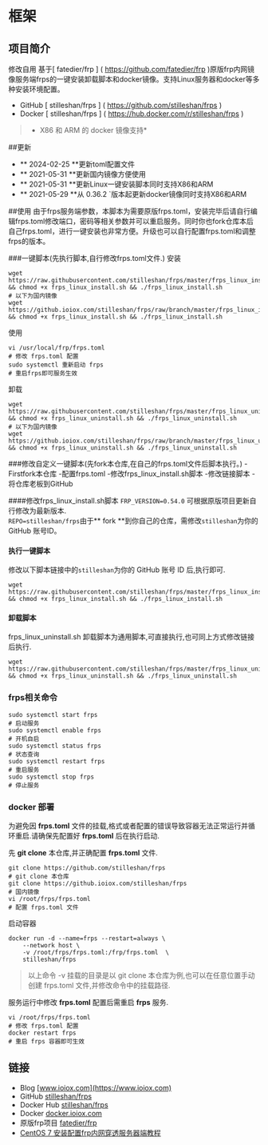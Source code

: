 # 框架
## 项目简介
修改自用
基于[ fatedier/frp ] ( https://github.com/fatedier/frp )原版frp内网镜像服务端frps的一键安装卸载脚本和docker镜像。支持Linux服务器和docker等多种安装环境配置。

- GitHub [ stilleshan/frps ] ( https://github.com/stilleshan/frps )
- Docker [ stilleshan/frps ] ( https://hub.docker.com/r/stilleshan/frps )
>   * X86 和 ARM 的 docker 镜像支持*

##更新
-  ** 2024-02-25 **更新toml配置文件
-  ** 2021-05-31 **更新国内镜像方便使用
-   ** 2021-05-31 **更新Linux一键安装脚本同时支持X86和ARM
-    ** 2021-05-29 **从 0.36.2 `版本起更新docker镜像同时支持X86和ARM

##使用
由于frps服务端参数，本脚本为需要原版frps.toml，安装完毕后请自行编辑frps.toml修改端口，密码等相关参数并可以重启服务。同时你也fork仓库本后自己frps.toml，进行一键安装也非常方便。升级也可以自行配置frps.toml和调整frps的版本。

###一键脚本(先执行脚本,自行修改frps.toml文件.)
安装
````外壳
wget https://raw.githubusercontent.com/stilleshan/frps/master/frps_linux_install.sh && chmod +x frps_linux_install.sh && ./frps_linux_install.sh
# 以下为国内镜像
wget https://github.ioiox.com/stilleshan/frps/raw/branch/master/frps_linux_install.sh && chmod +x frps_linux_install.sh && ./frps_linux_install.sh
````

使用
````外壳
vi /usr/local/frp/frps.toml
# 修改 frps.toml 配置
sudo systemctl 重新启动 frps
# 重启frps即可服务生效
````

卸载
````外壳
wget https://raw.githubusercontent.com/stilleshan/frps/master/frps_linux_uninstall.sh && chmod +x frps_linux_uninstall.sh && ./frps_linux_uninstall.sh
# 以下为国内镜像
wget https://github.ioiox.com/stilleshan/frps/raw/branch/master/frps_linux_uninstall.sh && chmod +x frps_linux_uninstall.sh && ./frps_linux_uninstall.sh
````

###修改自定义一键脚本(先fork本仓库,在自己的frps.toml文件后脚本执行。)
-Firstfork本仓库
-配置frps.toml
-修改frps_linux_install.sh脚本
-修改链接脚本
-将仓库老板到GitHub

####修改frps_linux_install.sh脚本
`FRP_VERSION=0.54.0` 可根据原版项目更新自行修改为最新版本.  
` REPO=stilleshan/frps `由于** fork **到你自己的仓库，需修改` stilleshan `为你的 GitHub 账号ID。

#### 执行一键脚本
修改以下脚本链接中的`stilleshan`为你的 GitHub 账号 ID 后,执行即可.
```shell
wget https://raw.githubusercontent.com/stilleshan/frps/master/frps_linux_install.sh && chmod +x frps_linux_install.sh && ./frps_linux_install.sh
```
#### 卸载脚本
frps_linux_uninstall.sh 卸载脚本为通用脚本,可直接执行,也可同上方式修改链接后执行.
```shell
wget https://raw.githubusercontent.com/stilleshan/frps/master/frps_linux_uninstall.sh && chmod +x frps_linux_uninstall.sh && ./frps_linux_uninstall.sh
```

### frps相关命令
```shell
sudo systemctl start frps
# 启动服务 
sudo systemctl enable frps
# 开机自启
sudo systemctl status frps
# 状态查询
sudo systemctl restart frps
# 重启服务
sudo systemctl stop frps
# 停止服务
```

### docker 部署
为避免因 **frps.toml** 文件的挂载,格式或者配置的错误导致容器无法正常运行并循环重启.请确保先配置好 **frps.toml** 后在执行启动.

先 **git clone** 本仓库,并正确配置 **frps.toml** 文件.
```shell
git clone https://github.com/stilleshan/frps
# git clone 本仓库
git clone https://github.ioiox.com/stilleshan/frps
# 国内镜像
vi /root/frps/frps.toml
# 配置 frps.toml 文件
```
启动容器
```shell
docker run -d --name=frps --restart=always \
    --network host \
    -v /root/frps/frps.toml:/frp/frps.toml  \
    stilleshan/frps
```
> 以上命令 -v 挂载的目录是以 git clone 本仓库为例,也可以在任意位置手动创建 frps.toml 文件,并修改命令中的挂载路径.

服务运行中修改 **frps.toml** 配置后需重启 **frps** 服务.
```shell
vi /root/frps/frps.toml
# 修改 frps.toml 配置
docker restart frps
# 重启 frps 容器即可生效
```

## 链接
- Blog [www.ioiox.com](https://www.ioiox.com)
- GitHub [stilleshan/frps](https://github.com/stilleshan/frps)
- Docker Hub [stilleshan/frps](https://hub.docker.com/r/stilleshan/frps)
- Docker [docker.ioiox.com](https://docker.ioiox.com)
- 原版frp项目 [fatedier/frp](https://github.com/fatedier/frp)
- [CentOS 7 安装配置frp内网穿透服务器端教程](https://www.ioiox.com/archives/5.html)
